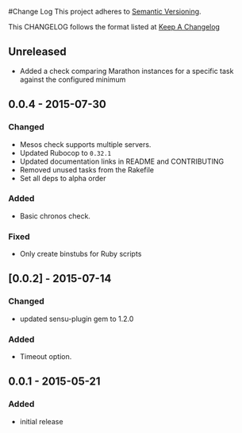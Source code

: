 #Change Log
This project adheres to [Semantic Versioning](http://semver.org/).

This CHANGELOG follows the format listed at [Keep A Changelog](http://keepachangelog.com/)

## Unreleased
- Added a check comparing Marathon instances for a specific task against the configured minimum

## 0.0.4 - 2015-07-30

### Changed
- Mesos check supports multiple servers.
- Updated Rubocop to `0.32.1`
- Updated documentation links in README and CONTRIBUTING
- Removed unused tasks from the Rakefile
- Set all deps to alpha order

### Added
- Basic chronos check.

### Fixed
- Only create binstubs for Ruby scripts

## [0.0.2] - 2015-07-14

### Changed
- updated sensu-plugin gem to 1.2.0

### Added
- Timeout option.

## 0.0.1 - 2015-05-21

### Added
- initial release

